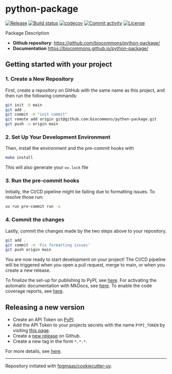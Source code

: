 # python-package

[![Release](https://img.shields.io/github/v/release/biocommons/python-package)](https://img.shields.io/github/v/release/biocommons/python-package)
[![Build status](https://img.shields.io/github/actions/workflow/status/biocommons/python-package/main.yml?branch=main)](https://github.com/biocommons/python-package/actions/workflows/main.yml?query=branch%3Amain)
[![codecov](https://codecov.io/gh/biocommons/python-package/branch/main/graph/badge.svg)](https://codecov.io/gh/biocommons/python-package)
[![Commit activity](https://img.shields.io/github/commit-activity/m/biocommons/python-package)](https://img.shields.io/github/commit-activity/m/biocommons/python-package)
[![License](https://img.shields.io/github/license/biocommons/python-package)](https://img.shields.io/github/license/biocommons/python-package)

Package Description

- **Github repository**: <https://github.com/biocommons/python-package/>
- **Documentation** <https://biocommons.github.io/python-package/>

## Getting started with your project

### 1. Create a New Repository

First, create a repository on GitHub with the same name as this project, and then run the following commands:

```bash
git init -b main
git add .
git commit -m "init commit"
git remote add origin git@github.com:biocommons/python-package.git
git push -u origin main
```

### 2. Set Up Your Development Environment

Then, install the environment and the pre-commit hooks with

```bash
make install
```

This will also generate your `uv.lock` file

### 3. Run the pre-commit hooks

Initially, the CI/CD pipeline might be failing due to formatting issues. To resolve those run:

```bash
uv run pre-commit run -a
```

### 4. Commit the changes

Lastly, commit the changes made by the two steps above to your repository.

```bash
git add .
git commit -m 'Fix formatting issues'
git push origin main
```

You are now ready to start development on your project!
The CI/CD pipeline will be triggered when you open a pull request, merge to main, or when you create a new release.

To finalize the set-up for publishing to PyPI, see [here](https://fpgmaas.github.io/cookiecutter-uv/features/publishing/#set-up-for-pypi).
For activating the automatic documentation with MkDocs, see [here](https://fpgmaas.github.io/cookiecutter-uv/features/mkdocs/#enabling-the-documentation-on-github).
To enable the code coverage reports, see [here](https://fpgmaas.github.io/cookiecutter-uv/features/codecov/).

## Releasing a new version

- Create an API Token on [PyPI](https://pypi.org/).
- Add the API Token to your projects secrets with the name `PYPI_TOKEN` by visiting [this page](https://github.com/biocommons/python-package/settings/secrets/actions/new).
- Create a [new release](https://github.com/biocommons/python-package/releases/new) on Github.
- Create a new tag in the form `*.*.*`.

For more details, see [here](https://fpgmaas.github.io/cookiecutter-uv/features/cicd/#how-to-trigger-a-release).

---

Repository initiated with [fpgmaas/cookiecutter-uv](https://github.com/fpgmaas/cookiecutter-uv).
